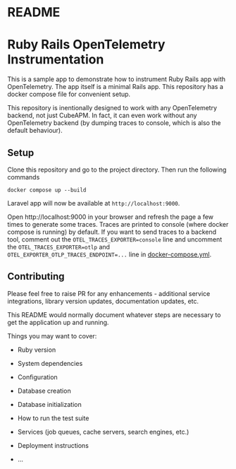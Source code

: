 # README

# Ruby Rails OpenTelemetry Instrumentation

This is a sample app to demonstrate how to instrument Ruby Rails app with OpenTelemetry. The app itself is a minimal Rails app. This repository has a docker compose file for convenient setup.

This repository is inentionally designed to work with any OpenTelemetry backend, not just CubeAPM. In fact, it can even work without any OpenTelemetry backend (by dumping traces to console, which is also the default behaviour).

## Setup

Clone this repository and go to the project directory. Then run the following commands

```
docker compose up --build
```

Laravel app will now be available at `http://localhost:9000`.

Open http://localhost:9000 in your browser and refresh the page a few times to generate some traces. Traces are printed to console (where docker compose is running) by default. If you want to send traces to a backend tool, comment out the `OTEL_TRACES_EXPORTER=console` line and uncomment the `OTEL_TRACES_EXPORTER=otlp` and `OTEL_EXPORTER_OTLP_TRACES_ENDPOINT=...` line in [docker-compose.yml](docker-compose.yml).

## Contributing

Please feel free to raise PR for any enhancements - additional service integrations, library version updates, documentation updates, etc.






This README would normally document whatever steps are necessary to get the
application up and running.

Things you may want to cover:

* Ruby version

* System dependencies

* Configuration

* Database creation

* Database initialization

* How to run the test suite

* Services (job queues, cache servers, search engines, etc.)

* Deployment instructions

* ...
